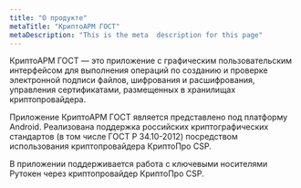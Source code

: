 ```yaml
---
title: "О продукте"
metaTitle: "КриптоАРМ ГОСТ"
metaDescription: "This is the meta  description for this page"
---
```


КриптоАРМ ГОСТ — это приложение с графическим пользовательским интерфейсом для выполнения операций по созданию и проверке электронной подписи файлов, шифрования и расшифрования, управления сертификатами, размещенных в хранилищах криптопровайдера.

Приложение КриптоАРМ ГОСТ является представлено под платформу Android. Реализована поддержка российских криптографических стандартов (в том числе ГОСТ Р 34.10-2012) посредством использования криптопровайдера КриптоПро CSP.

В приложении поддерживается работа с ключевыми носителями Рутокен через криптопровайдер КриптоПро CSP.